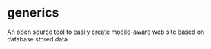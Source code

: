 generics
=============

An open source tool to easily create mobile-aware web site based on database stored data
